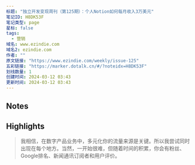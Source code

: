 ```yaml
---
标题: "独立开发变现周刊（第125期）：个人Notion如何每月收入3万美元"
笔记ID: H8DK53F
笔记类型: page
星标: false
tags: 
  - 营销
域名: www.ezindie.com
域名2: ezindie.com
作者: ""
原文链接: "https://www.ezindie.com/weekly/issue-125"
五彩链接: "https://marker.dotalk.cn/#/?noteidx=H8DK53F"
划线数量: 1
创建时间: 2024-03-12 03:43
更新时间: 2024-03-12 03:43
---
```


## Notes


## Highlights
> 我相信，在数字产品业务中，多元化你的流量来源是关键。所以我尝试同时出现在每个地方。当然，一开始很难，但随着时间的积累，你会有粉丝、Google排名、新闻通讯订阅者和用户评价。

